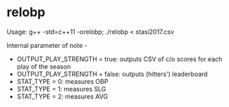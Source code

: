 # relobp

Usage: g++ -std=c++11 -orelobp; ./relobp < stasi2017.csv

Internal parameter of note - 
* OUTPUT_PLAY_STRENGTH = true: outputs CSV of c/o scores for each play of the season
* OUTPUT_PLAY_STRENGTH = false: outputs (hitters') leaderboard
* STAT_TYPE = 0: measures OBP
* STAT_TYPE = 1: measures SLG
* STAT_TYPE = 2: measures AVG

